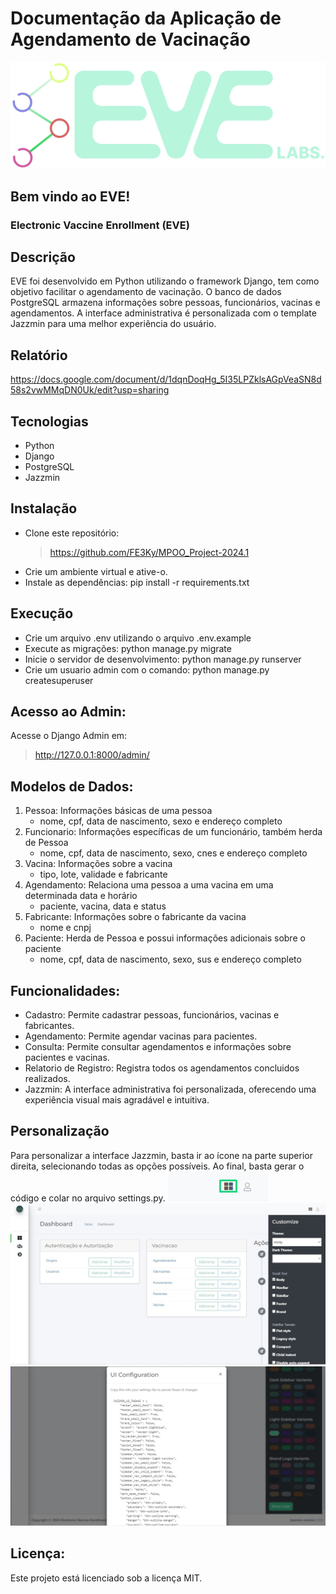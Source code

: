 # Documentação da Aplicação de Agendamento de Vacinação

![](static/assets/complete_logo.svg)
<picture>
    <source media="(prefers-color-scheme: dark)" srcset="https://user-images.githubusercontent.com/25423296/163456776-7f95b81a-f1ed-45f7-b7ab-8fa810d529fa.png">
</picture>
## Bem vindo ao EVE!
### Electronic Vaccine Enrollment (EVE)

## Descrição
EVE foi desenvolvido em Python utilizando o framework Django, tem como objetivo facilitar o agendamento de vacinação. O banco de dados PostgreSQL armazena informações sobre pessoas, funcionários, vacinas e agendamentos. A interface administrativa é personalizada com o template Jazzmin para uma melhor experiência do usuário.

## Relatório
https://docs.google.com/document/d/1dqnDoqHg_5I35LPZklsAGpVeaSN8d58s2vwMMqDN0Uk/edit?usp=sharing

## Tecnologias
* Python
* Django
* PostgreSQL
* Jazzmin

## Instalação
 * Clone este repositório: 
    > https://github.com/FE3Ky/MPOO_Project-2024.1
 * Crie um ambiente virtual e ative-o.
 * Instale as dependências: pip install -r requirements.txt

## Execução
 * Crie um arquivo .env utilizando o arquivo .env.example
 * Execute as migrações: python manage.py migrate
 * Inicie o servidor de desenvolvimento: python manage.py runserver
 * Crie um usuario admin com o comando: python manage.py createsuperuser

## Acesso ao Admin:
Acesse o Django Admin em: 
> http://127.0.0.1:8000/admin/

## Modelos de Dados:
1. Pessoa: Informações básicas de uma pessoa 
    * nome, cpf, data de nascimento, sexo e endereço completo
2. Funcionario: Informações específicas de um funcionário, também herda de Pessoa 
    * nome, cpf, data de nascimento, sexo, cnes e endereço completo
3. Vacina: Informações sobre a vacina 
    * tipo, lote, validade e fabricante
4. Agendamento: Relaciona uma pessoa a uma vacina em uma determinada data e horário
    * paciente, vacina, data e status
5. Fabricante: Informações sobre o fabricante da vacina
    * nome e cnpj 
6. Paciente: Herda de Pessoa e possui informações adicionais sobre o paciente 
    * nome, cpf, data de nascimento, sexo, sus e endereço completo

## Funcionalidades:
 * Cadastro: Permite cadastrar pessoas, funcionários, vacinas e fabricantes.
 * Agendamento: Permite agendar vacinas para pacientes.
 * Consulta: Permite consultar agendamentos e informações sobre pacientes e vacinas.
 * Relatorio de Registro: Registra todos os agendamentos concluidos realizados.
 * Jazzmin: A interface administrativa foi personalizada, oferecendo uma experiência visual mais agradável e intuitiva.

## Personalização
Para personalizar a interface Jazzmin, basta ir ao ícone na parte superior direita, selecionando todas as opções possíveis. Ao final, basta gerar o código e colar no arquivo settings.py.
![](static/assets/eve_screenshot_2_custom.jpeg.png)
![](static/assets/eve_screenshot_1_custom.jpeg)
![](static/assets/eve_screenshot_3_custom.jpeg.png)

## Licença:
Este projeto está licenciado sob a licença MIT.


